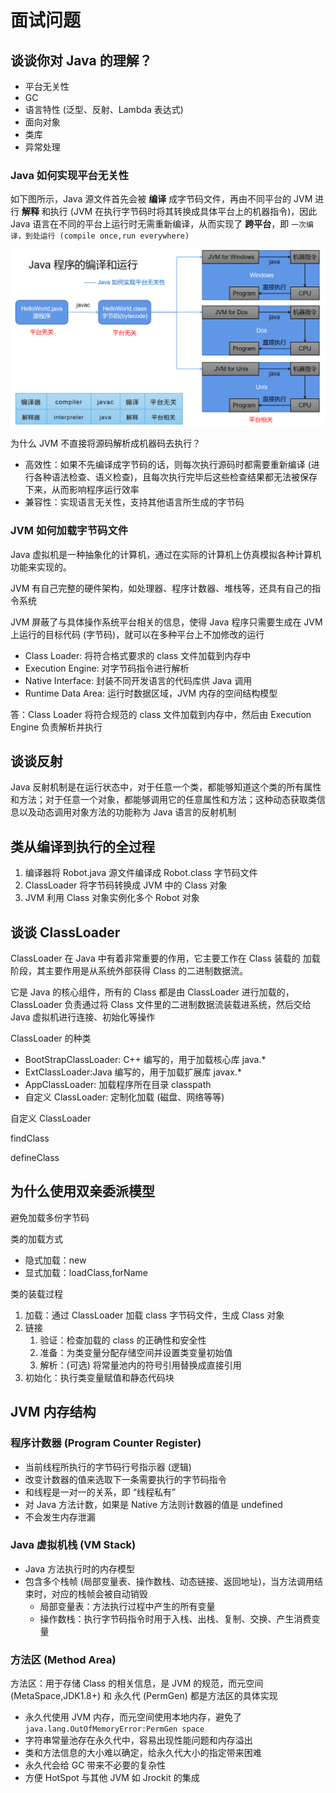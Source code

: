 # 面试问题

## 谈谈你对 Java 的理解？

- 平台无关性
- GC
- 语言特性 (泛型、反射、Lambda 表达式)
- 面向对象
- 类库
- 异常处理

### Java 如何实现平台无关性

如下图所示，Java 源文件首先会被 **编译** 成字节码文件，再由不同平台的 JVM 进行 **解释** 和执行 (JVM 在执行字节码时将其转换成具体平台上的机器指令)，因此 Java 语言在不同的平台上运行时无需重新编译，从而实现了 **跨平台**，即 `一次编译，到处运行 (compile once,run everywhere) `

![Java 如何实现平台无关性](/docs/images/notes/java/cross-platform.png)

为什么 JVM 不直接将源码解析成机器码去执行？

- 高效性：如果不先编译成字节码的话，则每次执行源码时都需要重新编译 (进行各种语法检查、语义检查)，且每次执行完毕后这些检查结果都无法被保存下来，从而影响程序运行效率
- 兼容性：实现语言无关性，支持其他语言所生成的字节码

### JVM 如何加载字节码文件

Java 虚拟机是一种抽象化的计算机，通过在实际的计算机上仿真模拟各种计算机功能来实现的。

JVM 有自己完整的硬件架构，如处理器、程序计数器、堆栈等，还具有自己的指令系统

JVM 屏蔽了与具体操作系统平台相关的信息，使得 Java 程序只需要生成在 JVM 上运行的目标代码 (字节码)，就可以在多种平台上不加修改的运行

- Class Loader: 将符合格式要求的 class 文件加载到内存中
- Execution Engine: 对字节码指令进行解析
- Native Interface: 封装不同开发语言的代码库供 Java 调用
- Runtime Data Area: 运行时数据区域，JVM 内存的空间结构模型

答：Class Loader 将符合规范的 class 文件加载到内存中，然后由 Execution Engine 负责解析并执行

## 谈谈反射

Java 反射机制是在运行状态中，对于任意一个类，都能够知道这个类的所有属性和方法；对于任意一个对象，都能够调用它的任意属性和方法；这种动态获取类信息以及动态调用对象方法的功能称为 Java 语言的反射机制

## 类从编译到执行的全过程

1. 编译器将 Robot.java 源文件编译成 Robot.class 字节码文件
2. ClassLoader 将字节码转换成 JVM 中的 Class<Robot> 对象
3. JVM 利用 Class<Robot> 对象实例化多个 Robot 对象

## 谈谈 ClassLoader

ClassLoader 在 Java 中有着非常重要的作用，它主要工作在 Class 装载的 加载阶段，其主要作用是从系统外部获得 Class 的二进制数据流。

它是 Java 的核心组件，所有的 Class 都是由 ClassLoader 进行加载的，ClassLoader 负责通过将 Class 文件里的二进制数据流装载进系统，然后交给 Java 虚拟机进行连接、初始化等操作


ClassLoader 的种类

- BootStrapClassLoader: C++ 编写的，用于加载核心库 java.*
- ExtClassLoader:Java 编写的，用于加载扩展库 javax.*
- AppClassLoader: 加载程序所在目录 classpath
- 自定义 ClassLoader: 定制化加载 (磁盘、网络等等)

自定义 ClassLoader

findClass

defineClass

## 为什么使用双亲委派模型

避免加载多份字节码

类的加载方式

- 隐式加载：new
- 显式加载：loadClass,forName

类的装载过程

1. 加载：通过 ClassLoader 加载 class 字节码文件，生成 Class 对象
2. 链接
   1. 验证：检查加载的 class 的正确性和安全性
   2. 准备：为类变量分配存储空间并设置类变量初始值
   3. 解析：(可选) 将常量池内的符号引用替换成直接引用
3. 初始化：执行类变量赋值和静态代码块


## JVM 内存结构

### 程序计数器 (Program Counter Register)

- 当前线程所执行的字节码行号指示器 (逻辑)
- 改变计数器的值来选取下一条需要执行的字节码指令
- 和线程是一对一的关系，即 “线程私有”
- 对 Java 方法计数，如果是 Native 方法则计数器的值是 undefined
- 不会发生内存泄漏

### Java 虚拟机栈 (VM Stack)

- Java 方法执行时的内存模型
- 包含多个栈帧 (局部变量表、操作数栈、动态链接、返回地址)，当方法调用结束时，对应的栈帧会被自动销毁
  - 局部变量表：方法执行过程中产生的所有变量
  - 操作数栈：执行字节码指令时用于入栈、出栈、复制、交换、产生消费变量


### 方法区 (Method Area)

方法区：用于存储 Class 的相关信息，是 JVM 的规范，而元空间 (MetaSpace,JDK1.8+) 和 永久代 (PermGen) 都是方法区的具体实现

- 永久代使用 JVM 内存，而元空间使用本地内存，避免了 `java.lang.OutOfMemoryError:PermGen space`
- 字符串常量池存在永久代中，容易出现性能问题和内存溢出
- 类和方法信息的大小难以确定，给永久代大小的指定带来困难
- 永久代会给 GC 带来不必要的复杂性
- 方便 HotSpot 与其他 JVM 如 Jrockit 的集成

